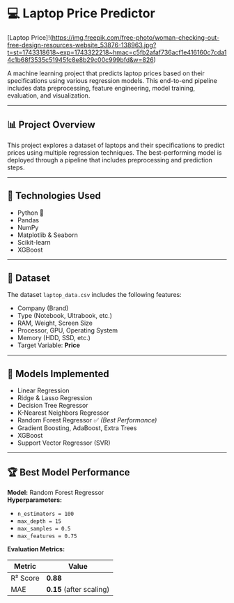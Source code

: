 # 💻 Laptop Price Predictor

[Laptop Price]!(https://img.freepik.com/free-photo/woman-checking-out-free-design-resources-website_53876-138963.jpg?t=st=1743318618~exp=1743322218~hmac=c5fb2afaf736acf1e416160c7cda14c1b68f3535c51945fc8e8b29c00c999bfd&w=826)

A machine learning project that predicts laptop prices based on their specifications using various regression models. This end-to-end pipeline includes data preprocessing, feature engineering, model training, evaluation, and visualization.

---

## 📊 Project Overview

This project explores a dataset of laptops and their specifications to predict prices using multiple regression techniques. The best-performing model is deployed through a pipeline that includes preprocessing and prediction steps.

---

## 🔧 Technologies Used

- Python 🐍
- Pandas
- NumPy
- Matplotlib & Seaborn
- Scikit-learn
- XGBoost

---

## 📁 Dataset

The dataset `laptop_data.csv` includes the following features:

- Company (Brand)
- Type (Notebook, Ultrabook, etc.)
- RAM, Weight, Screen Size
- Processor, GPU, Operating System
- Memory (HDD, SSD, etc.)
- Target Variable: **Price**

---

## 🧪 Models Implemented

- Linear Regression
- Ridge & Lasso Regression
- Decision Tree Regressor
- K-Nearest Neighbors Regressor
- Random Forest Regressor ✅ *(Best Performance)*
- Gradient Boosting, AdaBoost, Extra Trees
- XGBoost
- Support Vector Regressor (SVR)

---

## 🏆 Best Model Performance

**Model:** Random Forest Regressor  
**Hyperparameters:**  
- `n_estimators = 100`  
- `max_depth = 15`  
- `max_samples = 0.5`  
- `max_features = 0.75`  

**Evaluation Metrics:**

| Metric | Value |
|--------|-------|
| R² Score | **0.88** |
| MAE | **0.15** (after scaling) |

